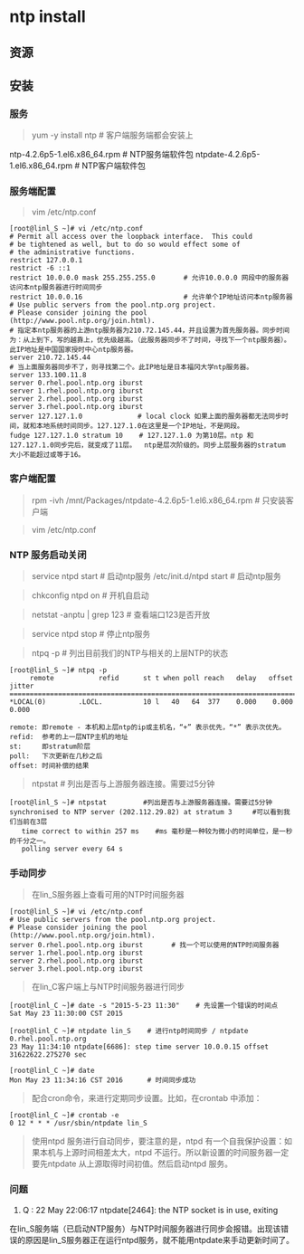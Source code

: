 # ntp install

>

## 资源

## 安装

### 服务

> yum -y install ntp                 # 客户端服务端都会安装上

ntp-4.2.6p5-1.el6.x86_64.rpm         # NTP服务端软件包
ntpdate-4.2.6p5-1.el6.x86_64.rpm     # NTP客户端软件包

### 

### 服务端配置

> vim /etc/ntp.conf

```
[root@linl_S ~]# vi /etc/ntp.conf
# Permit all access over the loopback interface.  This could
# be tightened as well, but to do so would effect some of
# the administrative functions.
restrict 127.0.0.1
restrict -6 ::1
restrict 10.0.0.0 mask 255.255.255.0       # 允许10.0.0.0 网段中的服务器访问本ntp服务器进行时间同步
restrict 10.0.0.16                         # 允许单个IP地址访问本ntp服务器
# Use public servers from the pool.ntp.org project.
# Please consider joining the pool (http://www.pool.ntp.org/join.html).
# 指定本ntp服务器的上游ntp服务器为210.72.145.44，并且设置为首先服务器。同步时间为：从上到下，写的越靠上，优先级越高。（此服务器同步不了时间，寻找下一个ntp服务器）。此IP地址是中国国家授时中心ntp服务器。
server 210.72.145.44
# 当上面服务器同步不了，则寻找第二个。此IP地址是日本福冈大学ntp服务器。
server 133.100.11.8
server 0.rhel.pool.ntp.org iburst
server 1.rhel.pool.ntp.org iburst
server 2.rhel.pool.ntp.org iburst
server 3.rhel.pool.ntp.org iburst
server 127.127.1.0      　　　　 # local clock 如果上面的服务器都无法同步时间，就和本地系统时间同步。127.127.1.0在这里是一个IP地址，不是网段。
fudge 127.127.1.0 stratum 10    # 127.127.1.0 为第10层。ntp 和127.127.1.0同步完后，就变成了11层。  ntp是层次阶级的。同步上层服务器的stratum 大小不能超过或等于16。
```

### 客户端配置

> rpm -ivh /mnt/Packages/ntpdate-4.2.6p5-1.el6.x86_64.rpm  # 只安装客户端

> vim /etc/ntp.conf


### NTP 服务启动关闭

> service ntpd start           # 启动ntp服务
> /etc/init.d/ntpd start       # 启动ntp服务

> chkconfig ntpd on            # 开机自启动

> netstat -anptu | grep 123    # 查看端口123是否开放

> service ntpd stop            # 停止ntp服务

> ntpq -p                      # 列出目前我们的NTP与相关的上层NTP的状态

```
[root@linl_S ~]# ntpq -p
     remote           refid      st t when poll reach   delay   offset  jitter
==============================================================================
*LOCAL(0)        .LOCL.          10 l   40   64  377    0.000    0.000   0.000

remote: 即remote - 本机和上层ntp的ip或主机名，“+” 表示优先，“*” 表示次优先。
refid:  参考的上一层NTP主机的地址
st:     即stratum阶层
poll:   下次更新在几秒之后
offset: 时间补偿的结果
```

> ntpstat                       # 列出是否与上游服务器连接。需要过5分钟

```
[root@linl_S ~]# ntpstat         #列出是否与上游服务器连接。需要过5分钟
synchronised to NTP server (202.112.29.82) at stratum 3     #可以看到我们当前在3层
   time correct to within 257 ms    #ms 毫秒是一种较为微小的时间单位，是一秒的千分之一。
   polling server every 64 s
```


### 手动同步

> 在lin_S服务器上查看可用的NTP时间服务器

```
[root@linl_S ~]# vi /etc/ntp.conf 
# Use public servers from the pool.ntp.org project.
# Please consider joining the pool (http://www.pool.ntp.org/join.html).
server 0.rhel.pool.ntp.org iburst       # 找一个可以使用的NTP时间服务器
server 1.rhel.pool.ntp.org iburst
server 2.rhel.pool.ntp.org iburst
server 3.rhel.pool.ntp.org iburst
```

> 在lin_C客户端上与NTP时间服务器进行同步

```
[root@linl_C ~]# date -s "2015-5-23 11:30"    # 先设置一个错误的时间点
Sat May 23 11:30:00 CST 2015

[root@linl_C ~]# ntpdate lin_S    # 进行ntp时间同步 / ntpdate 0.rhel.pool.ntp.org
23 May 11:34:10 ntpdate[6686]: step time server 10.0.0.15 offset 31622622.275270 sec

[root@linl_C ~]# date
Mon May 23 11:34:16 CST 2016      # 时间同步成功
```

> 配合cron命令，来进行定期同步设置。比如，在crontab 中添加：

```
[root@linl_C ~]# crontab -e
0 12 * * * /usr/sbin/ntpdate lin_S
```

> 使用ntpd 服务进行自动同步，要注意的是，ntpd 有一个自我保护设置：如果本机与上源时间相差太大，ntpd 不运行。所以新设置的时间服务器一定要先ntpdate 从上源取得时间初值。然后启动ntpd 服务。


### 问题

1. Q : 22 May 22:06:17 ntpdate[2464]: the NTP socket is in use, exiting

在lin_S服务端（已启动NTP服务）与NTP时间服务器进行同步会报错。出现该错误的原因是lin_S服务器正在运行ntpd服务，就不能用ntpdate来手动更新时间了。

